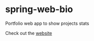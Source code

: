 # spring-web-bio

Portfolio web app to show projects stats

Check out the [website](https://pedroreis.dev)
